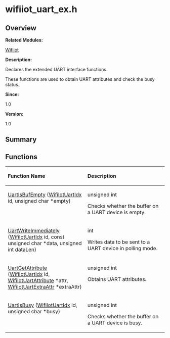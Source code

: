 # wifiiot\_uart\_ex.h<a name="EN-US_TOPIC_0000001055675022"></a>

## **Overview**<a name="section2110750127191857"></a>

**Related Modules:**

[Wifiiot](wifiiot.md)

**Description:**

Declares the extended UART interface functions. 

These functions are used to obtain UART attributes and check the busy status. 

**Since:**

1.0

**Version:**

1.0

## **Summary**<a name="section1878710384191857"></a>

## Functions<a name="func-members"></a>

<a name="table607723669191857"></a>
<table><thead align="left"><tr id="row1530551244191857"><th class="cellrowborder" valign="top" width="50%" id="mcps1.1.3.1.1"><p id="p1962480631191857"><a name="p1962480631191857"></a><a name="p1962480631191857"></a>Function Name</p>
</th>
<th class="cellrowborder" valign="top" width="50%" id="mcps1.1.3.1.2"><p id="p683249721191857"><a name="p683249721191857"></a><a name="p683249721191857"></a>Description</p>
</th>
</tr>
</thead>
<tbody><tr id="row1931861273191857"><td class="cellrowborder" valign="top" width="50%" headers="mcps1.1.3.1.1 "><p id="p433539417191857"><a name="p433539417191857"></a><a name="p433539417191857"></a><a href="wifiiot.md#gafcea2c43c0f614ec9a02bcc1eaf81da1">UartIsBufEmpty</a> (<a href="wifiiot.md#ga2699252424e5469ef243ae279a263c44">WifiIotUartIdx</a> id, unsigned char *empty)</p>
</td>
<td class="cellrowborder" valign="top" width="50%" headers="mcps1.1.3.1.2 "><p id="p1525479007191857"><a name="p1525479007191857"></a><a name="p1525479007191857"></a>unsigned int </p>
<p id="p1942596765191857"><a name="p1942596765191857"></a><a name="p1942596765191857"></a>Checks whether the buffer on a UART device is empty. </p>
</td>
</tr>
<tr id="row1917804071191857"><td class="cellrowborder" valign="top" width="50%" headers="mcps1.1.3.1.1 "><p id="p241702151191857"><a name="p241702151191857"></a><a name="p241702151191857"></a><a href="wifiiot.md#gab6630d50726f5c57e726c3465fc0eb96">UartWriteImmediately</a> (<a href="wifiiot.md#ga2699252424e5469ef243ae279a263c44">WifiIotUartIdx</a> id, const unsigned char *data, unsigned int dataLen)</p>
</td>
<td class="cellrowborder" valign="top" width="50%" headers="mcps1.1.3.1.2 "><p id="p257856808191857"><a name="p257856808191857"></a><a name="p257856808191857"></a>int </p>
<p id="p1943283127191857"><a name="p1943283127191857"></a><a name="p1943283127191857"></a>Writes data to be sent to a UART device in polling mode. </p>
</td>
</tr>
<tr id="row2005564057191857"><td class="cellrowborder" valign="top" width="50%" headers="mcps1.1.3.1.1 "><p id="p1497429976191857"><a name="p1497429976191857"></a><a name="p1497429976191857"></a><a href="wifiiot.md#gabc811333b8add98cd2eabb0ee2d726a3">UartGetAttribute</a> (<a href="wifiiot.md#ga2699252424e5469ef243ae279a263c44">WifiIotUartIdx</a> id, <a href="wifiiotuartattribute.md">WifiIotUartAttribute</a> *attr, <a href="wifiiotuartextraattr.md">WifiIotUartExtraAttr</a> *extraAttr)</p>
</td>
<td class="cellrowborder" valign="top" width="50%" headers="mcps1.1.3.1.2 "><p id="p303570073191857"><a name="p303570073191857"></a><a name="p303570073191857"></a>unsigned int </p>
<p id="p519475016191857"><a name="p519475016191857"></a><a name="p519475016191857"></a>Obtains UART attributes. </p>
</td>
</tr>
<tr id="row1386030566191857"><td class="cellrowborder" valign="top" width="50%" headers="mcps1.1.3.1.1 "><p id="p553846961191857"><a name="p553846961191857"></a><a name="p553846961191857"></a><a href="wifiiot.md#ga67d7b274aaddc162c0140e32f6bc4486">UartIsBusy</a> (<a href="wifiiot.md#ga2699252424e5469ef243ae279a263c44">WifiIotUartIdx</a> id, unsigned char *busy)</p>
</td>
<td class="cellrowborder" valign="top" width="50%" headers="mcps1.1.3.1.2 "><p id="p733396072191857"><a name="p733396072191857"></a><a name="p733396072191857"></a>unsigned int </p>
<p id="p1525110239191857"><a name="p1525110239191857"></a><a name="p1525110239191857"></a>Checks whether the buffer on a UART device is busy. </p>
</td>
</tr>
</tbody>
</table>

